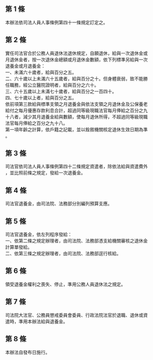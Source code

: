 第 1 條
-------
本辦法依司法人員人事條例第四十一條規定訂定之。

第 2 條
-------
實任司法官合於公務人員退休法退休規定，自願退休，給與一次退休金或  
月退休金者，按一次退休金總額或月退休金數額，依下列標準另給與一次  
退養金或月退養金：  
一、未滿六十歲者，給與百分之五。  
二、六十歲以上未滿六十五歲者，給與百分之十。但身體衰弱，致不能勝  
    任職務，經公立醫院證明者，給與百分之六十。  
三、六十五歲以上未滿七十歲者，給與百分之一百四十。  
四、七十歲以上者，給與百分之五。  
依前項第三款給與標準支領之月退養金與依法支領之月退休金及公保養老  
給付之每月優惠存款利息合計，超過同等級現職法官每月俸給之百分之九  
十八者，減少其月退養金給與數額，使每月退休所得，不超過同等級現職  
法官每月俸給之百分之九十八。  
第一項年齡之計算，依戶籍之記載，並以銓敘機關核定退休生效日期為準  
。

第 3 條
-------
司法官依司法人員人事條例第四十二條規定資遣者，除依法給與資遣費外  
，並比照前條之規定，發給一次退養金。

第 4 條
-------
司法官退養金，由司法院、法務部分別編列預算支應。

第 5 條
-------
司法官退養金，依左列程序發給：  
一、依第二條之規定辦理者，由司法院、法務部憑支給機關審核之退休金  
    計算單發給。  
二、依第三條之規定辦理者，由司法院、法務部逕行核給。

第 6 條
-------
領受退養金權利之喪失、停止，準用公務人員退休法之規定。

第 7 條
-------
司法院大法官、公務員懲戒委員會委員、行政法院法官於退職、退休或資  
遣時，準用本辦法給與退養金。

第 8 條
-------
本辦法自發布日施行。

